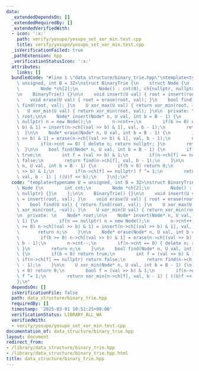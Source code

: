 ```yaml
---
data:
  _extendedDependsOn: []
  _extendedRequiredBy: []
  _extendedVerifiedWith:
  - icon: ':x:'
    path: verify/yosupo/yosupo_set_xor_min.test.cpp
    title: verify/yosupo/yosupo_set_xor_min.test.cpp
  _isVerificationFailed: true
  _pathExtension: hpp
  _verificationStatusIcon: ':x:'
  attributes:
    links: []
  bundledCode: "#line 1 \"data_structure/binary_trie.hpp\"\ntemplate<typename U =\
    \ unsigned, int B = 32>\nstruct BinaryTrie {\n    struct Node {\n        int cnt;\n\
    \        Node *ch[2];\n        Node() : cnt(0), ch{nullptr, nullptr} {}\n    };\n\
    \n    BinaryTrie() {}\n\n    void insert(U val) { root = insert(root, val); }\n\
    \    void erase(U val) { root = erase(root, val); }\n    bool find(U val) { return\
    \ find(root, val); }\n    U xor_max(U val) { return xor_min(root, ~val); }\n \
    \   U xor_min(U val) { return xor_min(root, val); }\n\n  private: \n    Node*\
    \ root;\n\n    Node* insert(Node* n, U val, int b = B - 1) {\n        if(n ==\
    \ nullptr) n = new Node();\n        n->cnt++;\n        if(b >= 0) n->ch[(val >>\
    \ b) & 1] = insert(n->ch[(val >> b) & 1], val, b - 1);\n        return n;\n  \
    \  }\n\n    Node* erase(Node* n, U val, int b = B - 1) {\n        if(b >= 0) n->ch[(val\
    \ >> b) & 1] = erase(n->ch[(val >> b) & 1], val, b - 1);\n        n->cnt--;\n\
    \        if(n->cnt == 0) { delete n; return nullptr; }\n        return n;\n  \
    \  }\n\n    bool find(Node* n, U val, int b = B - 1) {\n        if(b < 0) return\
    \ true;\n        int f = (val >> b) & 1;\n        if(n->ch[f] == nullptr) return\
    \ false;\n        return find(n->ch[f], val, b - 1);\n    }\n\n    U xor_min(Node*\
    \ n, U val, int b = B - 1) {\n        if(b < 0) return 0;\n        bool f = (val\
    \ >> b) & 1;\n        if(n->ch[f] == nullptr) f ^= 1;\n        return xor_min(n->ch[f],\
    \ val, b - 1) | ((U)f << b);\n    }\n};\n"
  code: "template<typename U = unsigned, int B = 32>\nstruct BinaryTrie {\n    struct\
    \ Node {\n        int cnt;\n        Node *ch[2];\n        Node() : cnt(0), ch{nullptr,\
    \ nullptr} {}\n    };\n\n    BinaryTrie() {}\n\n    void insert(U val) { root\
    \ = insert(root, val); }\n    void erase(U val) { root = erase(root, val); }\n\
    \    bool find(U val) { return find(root, val); }\n    U xor_max(U val) { return\
    \ xor_min(root, ~val); }\n    U xor_min(U val) { return xor_min(root, val); }\n\
    \n  private: \n    Node* root;\n\n    Node* insert(Node* n, U val, int b = B -\
    \ 1) {\n        if(n == nullptr) n = new Node();\n        n->cnt++;\n        if(b\
    \ >= 0) n->ch[(val >> b) & 1] = insert(n->ch[(val >> b) & 1], val, b - 1);\n \
    \       return n;\n    }\n\n    Node* erase(Node* n, U val, int b = B - 1) {\n\
    \        if(b >= 0) n->ch[(val >> b) & 1] = erase(n->ch[(val >> b) & 1], val,\
    \ b - 1);\n        n->cnt--;\n        if(n->cnt == 0) { delete n; return nullptr;\
    \ }\n        return n;\n    }\n\n    bool find(Node* n, U val, int b = B - 1)\
    \ {\n        if(b < 0) return true;\n        int f = (val >> b) & 1;\n       \
    \ if(n->ch[f] == nullptr) return false;\n        return find(n->ch[f], val, b\
    \ - 1);\n    }\n\n    U xor_min(Node* n, U val, int b = B - 1) {\n        if(b\
    \ < 0) return 0;\n        bool f = (val >> b) & 1;\n        if(n->ch[f] == nullptr)\
    \ f ^= 1;\n        return xor_min(n->ch[f], val, b - 1) | ((U)f << b);\n    }\n\
    };\n"
  dependsOn: []
  isVerificationFile: false
  path: data_structure/binary_trie.hpp
  requiredBy: []
  timestamp: '2025-03-01 10:52:25+09:00'
  verificationStatus: LIBRARY_ALL_WA
  verifiedWith:
  - verify/yosupo/yosupo_set_xor_min.test.cpp
documentation_of: data_structure/binary_trie.hpp
layout: document
redirect_from:
- /library/data_structure/binary_trie.hpp
- /library/data_structure/binary_trie.hpp.html
title: data_structure/binary_trie.hpp
---
```

